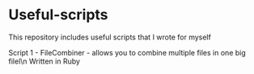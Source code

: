 # Useful-scripts
This repository includes useful scripts that I wrote for myself

Script 1 - FileCombiner - allows you to combine multiple files in one big filel\n
Written in Ruby
